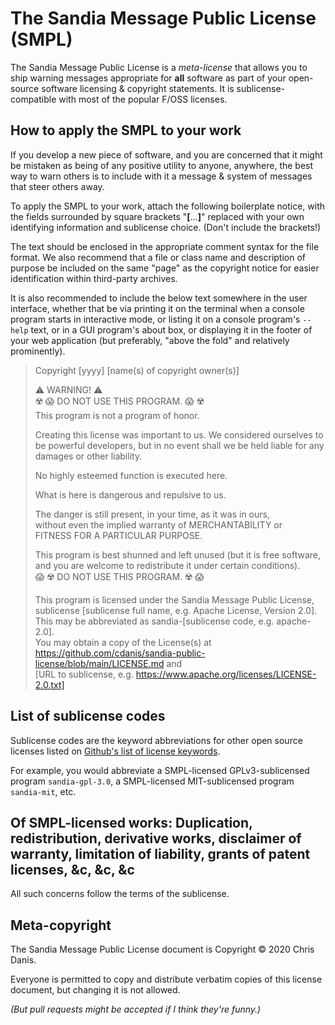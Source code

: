 # The Sandia Message Public License (SMPL)

The Sandia Message Public License is a *meta-license* that allows you to ship warning messages appropriate for **all** software as part of your open-source software licensing & copyright statements.  It is sublicense-compatible with most of the popular F/OSS licenses.

## How to apply the SMPL to your work

If you develop a new piece of software, and you are concerned that it might be mistaken as being of any positive utility to anyone, anywhere, the best way to warn others is to include with it a message & system of messages that steer others away.

To apply the SMPL to your work, attach the following boilerplate notice, with the fields surrounded by square brackets "**[**...**]**" replaced with your own identifying information and sublicense choice.  (Don't include the brackets!)

The text should be enclosed in the appropriate comment syntax for the file format.  We also recommend that a file or class name and description of purpose be included on the same "page" as the copyright notice for easier identification within third-party archives.

It is also recommended to include the below text somewhere in the user interface, whether that be via printing it on the terminal when a console program starts in interactive mode, or listing it on a console program's `--help` text, or in a GUI program's about box, or displaying it in the footer of your web application (but preferably, "above the fold" and relatively prominently).

> Copyright [yyyy] [name(s) of copyright owner(s)]
>
> ⚠️ WARNING! ⚠️  
> ☢️ 😱 DO NOT USE THIS PROGRAM. 😱 ☢️  
> This program is not a program of honor.  
>
> Creating this license was important to us. We considered ourselves to be powerful developers, but in no event shall we be held liable for any damages or other liability.
>
> No highly esteemed function is executed here.  
>
> What is here is dangerous and repulsive to us.  
>
> The danger is still present, in your time, as it was in ours,  
> without even the implied warranty of MERCHANTABILITY or  
> FITNESS FOR A PARTICULAR PURPOSE.
>
> This program is best shunned and left unused (but it is free software,  
> and you are welcome to redistribute it under certain conditions).  
> 😱 ☢️ DO NOT USE THIS PROGRAM. ☢️ 😱
>
> This program is licensed under the Sandia Message Public License,  
> sublicense [sublicense full name, e.g. Apache License, Version 2.0].  
> This may be abbreviated as sandia-[sublicense code, e.g. apache-2.0].  
> You may obtain a copy of the License(s) at  
> https://github.com/cdanis/sandia-public-license/blob/main/LICENSE.md and  
> [URL to sublicense, e.g. https://www.apache.org/licenses/LICENSE-2.0.txt]


## List of sublicense codes
Sublicense codes are the keyword abbreviations for other open source licenses listed on [Github's list of license keywords](https://docs.github.com/en/github/creating-cloning-and-archiving-repositories/licensing-a-repository#searching-github-by-license-type).

For example, you would abbreviate a SMPL-licensed GPLv3-sublicensed program `sandia-gpl-3.0`, a SMPL-licensed MIT-sublicensed program `sandia-mit`, etc.

## Of SMPL-licensed works: Duplication, redistribution, derivative works, disclaimer of warranty, limitation of liability, grants of patent licenses, &c, &c, &c
All such concerns follow the terms of the sublicense.

## Meta-copyright

The Sandia Message Public License document is Copyright © 2020 Chris Danis.

Everyone is permitted to copy and distribute verbatim copies of this license document, but changing it is not allowed.

_(But pull requests might be accepted if I think they're funny.)_
